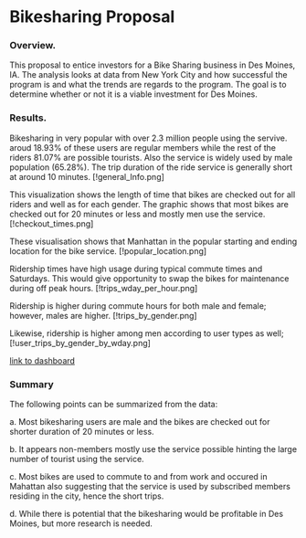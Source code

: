 # Bikesharing Proposal

### Overview.

This proposal to entice investors for a Bike Sharing business in Des Moines, IA. The analysis looks at data from New York City and how successful the program is and what the trends are regards to the program. The goal is to determine whether or not it is a viable investment for Des Moines.

### Results.
Bikesharing in very popular with over 2.3 million people using the servive. aroud 18.93% of these users are regular members while the rest of the riders 81.07% are possible tourists. Also the service is widely used by male population (65.28%). The trip duration of the ride service is generally short at around 10 minutes.
[!general_Info.png]

This visualization shows the length of time that bikes are checked out for all riders and well as for each gender. The graphic shows that most bikes are checked out for 20 minutes or less and mostly men use the service.
[!checkout_times.png]

These visualisation shows that Manhattan in the popular starting and ending location for the bike service.
[!popular_location.png]

Ridership times have high usage during typical commute times and Saturdays. This would give opportunity to swap the bikes for maintenance during off peak hours.
[!trips_wday_per_hour.png]

Ridership is higher during commute hours for both male and female; however, males are higher.
[!trips_by_gender.png]

Likewise, ridership is higher among men according to user types as well;
[!user_trips_by_gender_by_wday.png]

[link to dashboard](https://public.tableau.com/app/profile/shikhar.bahadur.bhandari/viz/NYC_Citibike_Challenge_16321101969580/NYCCitibikeStory?publish=yes)

### Summary

The following points can be summarized from the data:

a. Most bikesharing users are male and the bikes are checked out for shorter duration of 20 minutes or less. 

b. It appears non-members mostly use the service possible hinting the large number of tourist using the service.

c. Most bikes are used to commute to and from work and occured in Mahattan also suggesting that the service is used by subscribed members residing in the city, hence the short trips.

d. While there is potential that the bikesharing would be profitable in Des Moines, but more research is needed.  
